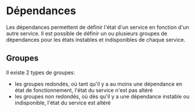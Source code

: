 # <span id="dependances"></span>Dépendances

Les dépendances permettent de définir l'état d'un service en fonction d'un autre service. Il est possible de définir un ou plusieurs groupes de dépendances pour les états instables et indisponibles de chaque service.

## <span id="groupes"></span>Groupes
Il existe 2 types de groupes:
- les groupes redondés, où tant qu'il y a au moins une dépendance en état de fonctionnement, l'état du service n'est pas altéré
- les groupes non redondés, où dès qu'il y a une dépendance instable ou indisponible, l'état du service est altéré
